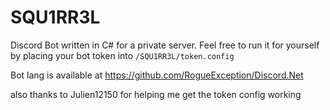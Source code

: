 # SQU1RR3L
Discord Bot written in C# for a private server. Feel free to run it for yourself by placing your bot token into `/SQU1RR3L/token.config`

Bot lang is available at https://github.com/RogueException/Discord.Net

also thanks to Julien12150 for helping me get the token config working
